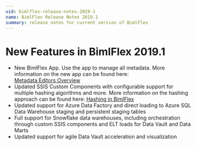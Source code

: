```yaml
---
uid: bimlflex-release-notes-2019-1
name: BimlFlex Release Notes 2019.1
summary: release notes for current version of BimlFlex
---
```

# New Features in BimlFlex 2019.1

* New BimlFlex App. Use the app to manage all metadata. More information on the new app can be found here: [Metadata Editors Overview](xref:metadata-editors-overview)
* Updated SSIS Custom Components with configurable support for multiple hashing algorithms and more. More information on the hashing approach can be found here: [Hashing in BimlFlex](xref:bimlflex-data-vault-hashing)
* Updated support for Azure Data Factory and direct loading to Azure SQL Data Warehouse staging and persistent staging tables
* Full support for Snowflake data warehouses, including orchestration through custom SSIS components and ELT loads for Data Vault and Data Marts
* Updated support for agile Data Vault acceleration and visualization
